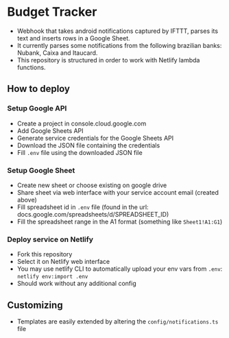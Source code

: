 # Budget Tracker
- Webhook that takes android notifications captured by IFTTT, parses its text and inserts rows in a Google Sheet.
- It currently parses some notifications from the following brazilian banks: Nubank, Caixa and Itaucard.
- This repository is structured in order to work with Netlify lambda functions.

## How to deploy

### Setup Google API
- Create a project in console.cloud.google.com
- Add Google Sheets API
- Generate service credentials for the Google Sheets API
- Download the JSON file containing the credentials 
- Fill `.env` file using the downloaded JSON file

### Setup Google Sheet
- Create new sheet or choose existing on google drive
- Share sheet via web interface with your service account email (created above)
- Fill spreadsheet id in `.env` file (found in the url: docs.google.com/spreadsheets/d/SPREADSHEET_ID)
- Fill the spreadsheet range in the A1 format (something like `Sheet1!A1:G1`)

### Deploy service on Netlify
- Fork this repository
- Select it on Netlify web interface
- You may use netlify CLI to automatically upload your env vars from `.env`:
    `netlify env:import .env`
- Should work without any additional config

## Customizing
- Templates are easily extended by altering the `config/notifications.ts` file